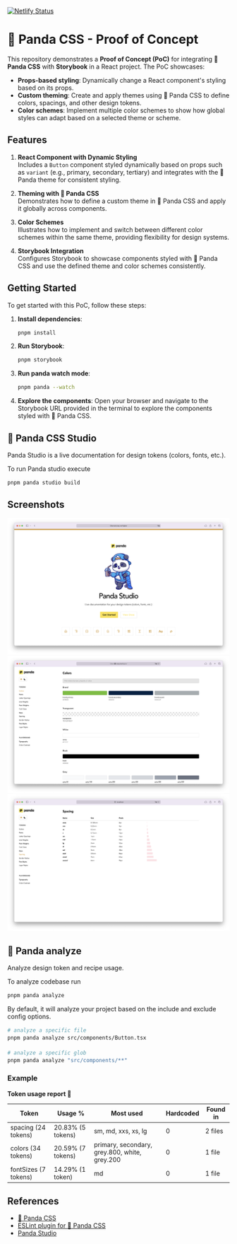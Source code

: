 [![Netlify Status](https://api.netlify.com/api/v1/badges/7d836e3e-c4fa-460d-8559-f056f122332e/deploy-status)](https://app.netlify.com/projects/beamish-mermaid-bc400e/deploys)

# 🐼 Panda CSS - Proof of Concept

This repository demonstrates a **Proof of Concept (PoC)** for integrating **🐼 Panda CSS** with **Storybook** in a React project. The PoC showcases:

- **Props-based styling**: Dynamically change a React component's styling based on its props.
- **Custom theming**: Create and apply themes using 🐼 Panda CSS to define colors, spacings, and other design tokens.
- **Color schemes**: Implement multiple color schemes to show how global styles can adapt based on a selected theme or scheme.

## Features

1. **React Component with Dynamic Styling**  
   Includes a `Button` component styled dynamically based on props such as `variant` (e.g., primary, secondary, tertiary) and integrates with the 🐼 Panda theme for consistent styling.

2. **Theming with 🐼 Panda CSS**  
   Demonstrates how to define a custom theme in 🐼 Panda CSS and apply it globally across components.

3. **Color Schemes**  
   Illustrates how to implement and switch between different color schemes within the same theme, providing flexibility for design systems.

4. **Storybook Integration**  
   Configures Storybook to showcase components styled with 🐼 Panda CSS and use the defined theme and color schemes consistently.

## Getting Started

To get started with this PoC, follow these steps:

1. **Install dependencies**:

   ```bash
   pnpm install
   ```

2. **Run Storybook**:

   ```bash
   pnpm storybook
   ```

3. **Run panda watch mode**:

   ```bash
   pnpm panda --watch
   ```

4. **Explore the components**:
   Open your browser and navigate to the Storybook URL provided in the terminal to explore the components styled with 🐼 Panda CSS.

## 🐼 Panda CSS Studio

Panda Studio is a live documentation for design tokens (colors, fonts, etc.).

To run Panda studio execute

```bash
pnpm panda studio build
```

## Screenshots

![Panda CSS Welcome screen](./public/images/panda-studio-welcome.png)
![Panda CSS colors](./public/images/panda-studio-colors.png)
![Panda CSS spacings](./public/images/panda-studio-spacings.png)

## 🐼 Panda analyze

Analyze design token and recipe usage.

To analyze codebase run

```bash
pnpm panda analyze
```

By default, it will analyze your project based on the include and exclude config options.

```bash
# analyze a specific file
pnpm panda analyze src/components/Button.tsx

# analyze a specific glob
pnpm panda analyze "src/components/**"
```

### Example

**Token usage report 🎨**

| Token                | Usage %           | Most used                                     | Hardcoded | Found in |
| -------------------- | ----------------- | --------------------------------------------- | --------- | -------- |
| spacing (24 tokens)  | 20.83% (5 tokens) | sm, md, xxs, xs, lg                           | 0         | 2 files  |
| colors (34 tokens)   | 20.59% (7 tokens) | primary, secondary, grey.800, white, grey.200 | 0         | 1 file   |
| fontSizes (7 tokens) | 14.29% (1 token)  | md                                            | 0         | 1 file   |

## References

- [🐼 Panda CSS](https://panda-css.com/)
- [ESLint plugin for 🐼 Panda CSS](https://github.com/chakra-ui/eslint-plugin-panda)
- [Panda Studio](https://www.npmjs.com/package/@pandacss/studio)
